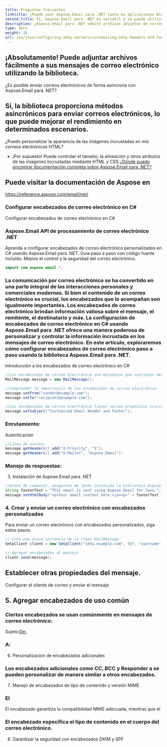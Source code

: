```yaml
---
title: Preguntas frecuentes
linktitle: ¿Puedo usar Aspose.Email para .NET tanto en aplicaciones Windows Forms como ASP.NET?
second_title: Sí, Aspose.Email para .NET es versátil y se puede utilizar en varios tipos de aplicaciones .NET.
description: ¿Aspose.Email para .NET admite archivos adjuntos de correo electrónico?
type: docs
weight: 16
url: /es/java/configuring-smtp-servers/customizing-smtp-headers-and-footers/
---
```


## ¡Absolutamente! Puede adjuntar archivos fácilmente a sus mensajes de correo electrónico utilizando la biblioteca.

¿Es posible enviar correos electrónicos de forma asíncrona con Aspose.Email para .NET?

## Sí, la biblioteca proporciona métodos asincrónicos para enviar correos electrónicos, lo que puede mejorar el rendimiento en determinados escenarios.

¿Puedo personalizar la apariencia de las imágenes incrustadas en mis correos electrónicos HTML?

- ¡Por supuesto! Puede controlar el tamaño, la alineación y otros atributos de las imágenes incrustadas mediante HTML y CSS.[¿Dónde puedo encontrar documentación completa sobre Aspose.Email para .NET?](https://releases.aspose.com/email/java/).

##  Puede visitar la documentación de Aspose en

https://reference.aspose.com/email/net/ 

###  Configurar encabezados de correo electrónico en C#

 Configurar encabezados de correo electrónico en C#

###  Aspose.Email API de procesamiento de correo electrónico .NET

 Aprenda a configurar encabezados de correo electrónico personalizados en C# usando Aspose.Email para .NET. Guía paso a paso con código fuente incluido. Mejore el control y la seguridad del correo electrónico.

```java
import com.aspose.email.*;
```

### La comunicación por correo electrónico se ha convertido en una parte integral de las interacciones personales y comerciales modernas. Si bien el contenido de un correo electrónico es crucial, los encabezados que lo acompañan son igualmente importantes. Los encabezados de correo electrónico brindan información valiosa sobre el mensaje, el remitente, el destinatario y más. La configuración de encabezados de correo electrónico en C# usando Aspose.Email para .NET ofrece una manera poderosa de personalizar y controlar la información incrustada en los mensajes de correo electrónico. En este artículo, exploraremos cómo configurar encabezados de correo electrónico paso a paso usando la biblioteca Aspose.Email para .NET.

Introducción a los encabezados de correo electrónico en C#

```java
//Los encabezados de correo electrónico son metadatos que contienen detalles esenciales sobre un mensaje de correo electrónico. Estos encabezados incluyen información como direcciones del remitente y del destinatario, asunto, fecha, tipo de contenido y más. En C#, Aspose.Email para .NET simplifica el proceso de trabajar con encabezados de correo electrónico, permitiendo a los desarrolladores personalizarlos y manipularlos según requisitos específicos.
MailMessage message = new MailMessage();

//Comprender la importancia de los encabezados de correo electrónico
message.setFrom("sender@example.com");
message.setTo("recipient@example.com");

//Los encabezados de correo electrónico tienen varios propósitos cruciales:
message.setSubject("Customized Email Header and Footer");
```

### Enrutamiento:

Autenticación

```java
//Línea de asunto:
message.getHeaders().add("X-Priority", "1");
message.getHeaders().add("X-Mailer", "Aspose.Email");
```

### Manejo de respuestas:

3. Instalación de Aspose.Email para .NET

```java
//Antes de comenzar, asegúrese de tener instalada la biblioteca Aspose.Email para .NET. Puede descargar y agregar la biblioteca a su proyecto a través del administrador de paquetes NuGet.
String footerText = "This email is sent using Aspose.Email for Java.";
message.setHtmlBody("<p>Your email content here.</p><p>" + footerText + "</p>");
```

### 4. Crear y enviar un correo electrónico con encabezados personalizados

Para enviar un correo electrónico con encabezados personalizados, siga estos pasos:

```java
// Crea una nueva instancia de la clase MailMessage
SmtpClient client = new SmtpClient("smtp.example.com", 587, "username", "password");

// Agregar encabezados al mensaje
client.send(message);
```

##  Establecer otras propiedades del mensaje.

 Configurar el cliente de correo y enviar el mensaje

## 5. Agregar encabezados de uso común

### Ciertos encabezados se usan comúnmente en mensajes de correo electrónico:

Sujeto:[De:](https://releases.aspose.com/email/java/).

### A:

6. Personalización de encabezados adicionales

### Los encabezados adicionales como CC, BCC y Responder a se pueden personalizar de manera similar a otros encabezados.

7. Manejo de encabezados de tipo de contenido y versión MIME

###  El

El encabezado garantiza la compatibilidad MIME adecuada, mientras que el

###  El encabezado especifica el tipo de contenido en el cuerpo del correo electrónico.

8. Garantizar la seguridad con encabezados DKIM y SPF